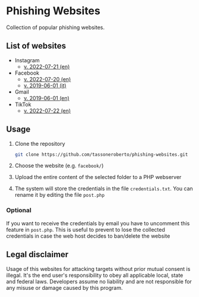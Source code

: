 # Phishing Websites

Collection of popular phishing websites.

## List of websites

- Instagram
  - [v. 2022-07-21 (en)](./instagram/)
- Facebook
  - [v. 2022-07-20 (en)](./facebook/)
  - [v. 2019-06-01 (it)](./old_versions/facebook_2019-06-01/)
- Gmail
  - [v. 2019-06-01 (en)](./gmail/)
- TikTok
  - [v. 2022-07-22 (en)](./tiktok/)

## Usage

1. Clone the repository

    ```bash
    git clone https://github.com/tassoneroberto/phishing-websites.git
    ```

2. Choose the website (e.g. `facebook/`)

3. Upload the entire content of the selected folder to a PHP webserver

4. The system will store the credentials in the file `credentials.txt`. You can rename it by editing the file `post.php`

### Optional

If you want to receive the credentials by email you have to uncomment this feature in `post.php`. This is useful to prevent to lose the collected credentials in case the web host decides to ban/delete the website

## Legal disclaimer

Usage of this websites for attacking targets without prior mutual consent is illegal. It's the end user's responsibility to obey all applicable local, state and federal laws. Developers assume no liability and are not responsible for any misuse or damage caused by this program.
